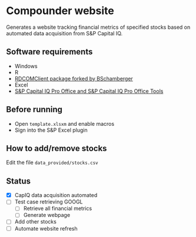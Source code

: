 # Compounder website

Generates a website tracking financial metrics of specified stocks based on automated data acquisition from S&P Capital IQ.

## Software requirements

-   Windows
-   R
-   [RDCOMClient package forked by BSchamberger](https://github.com/BSchamberger/RDCOMClient)
-   Excel
-   [S&P Capital IQ Pro Office and S&P Capital IQ Pro Office Tools](https://www.capitaliq.spglobal.com/web/client?auth=inherit#apps/capitaliqprooffice)

## Before running

-   Open `template.xlsxm` and enable macros
-   Sign into the S&P Excel plugin

## How to add/remove stocks

Edit the file `data_provided/stocks.csv`

## Status

-   [x] CapIQ data acquisition automated
-   [ ] Test case retrieving GOOGL
    -   [ ] Retrieve all financial metrics
    -   [ ] Generate webpage
-   [ ] Add other stocks
-   [ ] Automate website refresh
